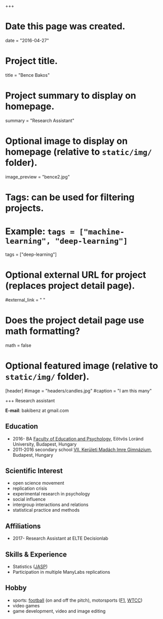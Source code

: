 +++
# Date this page was created.
date = "2016-04-27"

# Project title.
title = "Bence Bakos"

# Project summary to display on homepage.
summary = "Research Assistant"

# Optional image to display on homepage (relative to `static/img/` folder).
image_preview = "bence2.jpg"

# Tags: can be used for filtering projects.
# Example: `tags = ["machine-learning", "deep-learning"]`
tags = ["deep-learning"]

# Optional external URL for project (replaces project detail page).
#external_link = " "

# Does the project detail page use math formatting?
math = false

# Optional featured image (relative to `static/img/` folder).
[header]
#image = "headers/candles.jpg"
#caption = "I am this many"

+++
Research assistant

**E-mail**: bakibenz at gmail.com

## **Education**
- 2016- BA [Faculty of Education and Psychology], Eötvös Loránd University, Budapest, Hungary
- 2011-2016 secondary school [VII. Kerületi Madách Imre Gimnázium], Budapest, Hungary

## **Scientific Interest**
- open science movement
- replication crisis
- experimental research in psychology
- social influence
- intergroup interactions and relations
- statistical practice and methods

## **Affiliations**
- 2017- Research Assistant at ELTE Decisionlab

## **Skills & Experience**
- Statistics ([JASP])
- Participation in multiple ManyLabs replications

## **Hobby**
- sports: [football] (on and off the pitch), motorsports ([F1], [WTCC])
- video games
- game development, video and image editing



[Faculty of Education and Psychology]: https://www.ppk.elte.hu/en
[football]: http://www.chelseafc.com/
[F1]: https://www.formula1.com/
[WTCC]: https://www.fiawtcc.com/
[VII. Kerületi Madách Imre Gimnázium]: http://mig.hu/en/
[JASP]: https://jasp-stats.org/